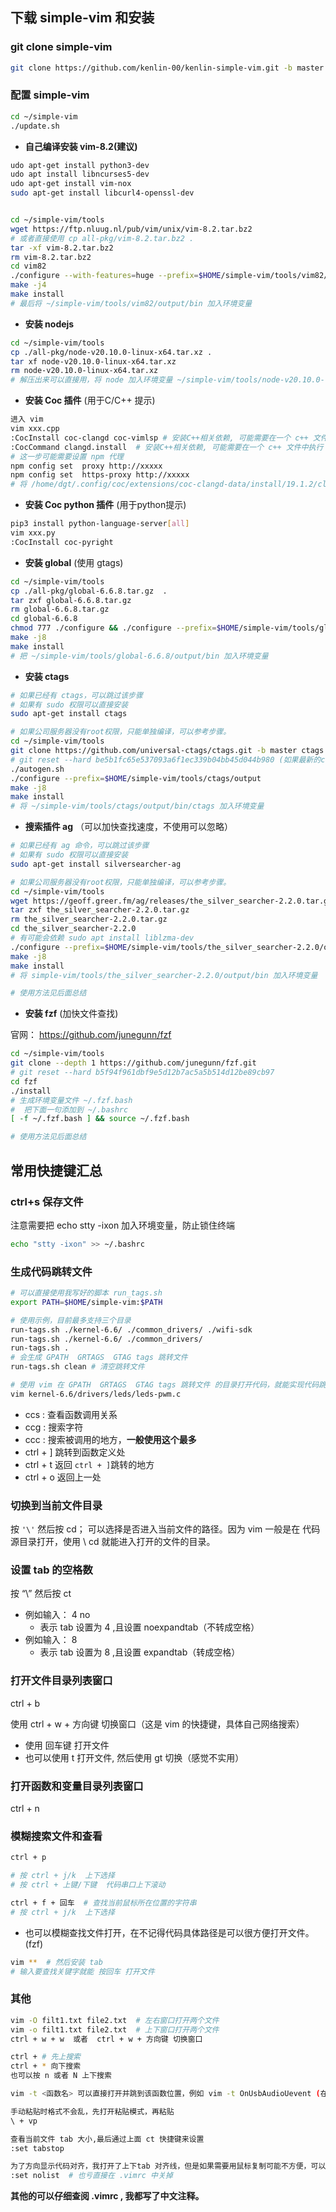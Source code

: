 

## 下载 simple-vim 和安装

### git clone simple-vim

```sh
git clone https://github.com/kenlin-00/kenlin-simple-vim.git -b master $HOME/simple-vim
```

###  配置 simple-vim

```sh
cd ~/simple-vim
./update.sh
```

- **自己编译安装 vim-8.2(建议)**

```sh
udo apt-get install python3-dev
udo apt install libncurses5-dev
udo apt-get install vim-nox
sudo apt-get install libcurl4-openssl-dev


cd ~/simple-vim/tools
wget https://ftp.nluug.nl/pub/vim/unix/vim-8.2.tar.bz2
# 或者直接使用 cp all-pkg/vim-8.2.tar.bz2 .
tar -xf vim-8.2.tar.bz2
rm vim-8.2.tar.bz2
cd vim82
./configure --with-features=huge --prefix=$HOME/simple-vim/tools/vim82/output/ --enable-gui=gtk3 --with-tlib=ncursesw --enable-pythoninterp=yes  --enable-python3interp=yes
make -j4
make install
# 最后将 ~/simple-vim/tools/vim82/output/bin 加入环境变量
```

- **安装 nodejs**

```sh
cd ~/simple-vim/tools
cp ./all-pkg/node-v20.10.0-linux-x64.tar.xz .
tar xf node-v20.10.0-linux-x64.tar.xz
rm node-v20.10.0-linux-x64.tar.xz
# 解压出来可以直接用，将 node 加入环境变量 ~/simple-vim/tools/node-v20.10.0-linux-x64/bin
```

- **安装 Coc 插件** (用于C/C++ 提示)

```sh
进入 vim
vim xxx.cpp
:CocInstall coc-clangd coc-vimlsp # 安装C++相关依赖, 可能需要在一个 c++ 文件中执行
:CocCommand clangd.install  # 安装C++相关依赖, 可能需要在一个 c++ 文件中执行
# 这一步可能需要设置 npm 代理
npm config set  proxy http://xxxxx
npm config set  https-proxy http://xxxxx
# 将 /home/dgt/.config/coc/extensions/coc-clangd-data/install/19.1.2/clangd_19.1.2/bin 加入环境变量
```

- **安装 Coc python 插件** (用于python提示)

```sh
pip3 install python-language-server[all]
vim xxx.py
:CocInstall coc-pyright
```

- **安装 global** (使用 gtags)

```sh
cd ~/simple-vim/tools
cp ./all-pkg/global-6.6.8.tar.gz  .
tar zxf global-6.6.8.tar.gz
rm global-6.6.8.tar.gz
cd global-6.6.8
chmod 777 ./configure && ./configure --prefix=$HOME/simple-vim/tools/global-6.6.8/output
make -j8
make install
# 把 ~/simple-vim/tools/global-6.6.8/output/bin 加入环境变量
```

- **安装 ctags**

```sh
# 如果已经有 ctags，可以跳过该步骤
# 如果有 sudo 权限可以直接安装
sudo apt-get install ctags

# 如果公司服务器没有root权限，只能单独编译，可以参考步骤。
cd ~/simple-vim/tools
git clone https://github.com/universal-ctags/ctags.git -b master ctags
# git reset --hard be5b1fc65e537093a6f1ec339b04bb45d044b980 (如果最新的code无法编译可以尝试回退，否则忽略)
./autogen.sh
./configure --prefix=$HOME/simple-vim/tools/ctags/output
make -j8
make install
# 将 ~/simple-vim/tools/ctags/output/bin/ctags 加入环境变量
```

- **搜索插件 ag** （可以加快查找速度，不使用可以忽略）

```sh
# 如果已经有 ag 命令，可以跳过该步骤
# 如果有 sudo 权限可以直接安装
sudo apt-get install silversearcher-ag

# 如果公司服务器没有root权限，只能单独编译，可以参考步骤。
cd ~/simple-vim/tools
wget https://geoff.greer.fm/ag/releases/the_silver_searcher-2.2.0.tar.gz
tar zxf the_silver_searcher-2.2.0.tar.gz
rm the_silver_searcher-2.2.0.tar.gz
cd the_silver_searcher-2.2.0
# 有可能会依赖 sudo apt install liblzma-dev
./configure --prefix=$HOME/simple-vim/tools/the_silver_searcher-2.2.0/output
make -j8
make install
# 将 simple-vim/tools/the_silver_searcher-2.2.0/output/bin 加入环境变量

# 使用方法见后面总结
```

- **安装 fzf** (加快文件查找)

官网： https://github.com/junegunn/fzf

```sh
cd ~/simple-vim/tools
git clone --depth 1 https://github.com/junegunn/fzf.git
# git reset --hard b5f94f961dbf9e5d12b7ac5a5b514d12be89cb97
cd fzf
./install
# 生成环境变量文件 ~/.fzf.bash
#  把下面一句添加到 ~/.bashrc
[ -f ~/.fzf.bash ] && source ~/.fzf.bash

# 使用方法见后面总结
```

## 常用快捷键汇总

### ctrl+s 保存文件

注意需要把 echo stty -ixon 加入环境变量，防止锁住终端

```sh
echo "stty -ixon" >> ~/.bashrc
```

### 生成代码跳转文件

```sh
# 可以直接使用我写好的脚本 run_tags.sh
export PATH=$HOME/simple-vim:$PATH

# 使用示例，目前最多支持三个目录
run-tags.sh ./kernel-6.6/ ./common_drivers/ ./wifi-sdk
run-tags.sh ./kernel-6.6/ ./common_drivers/
run-tags.sh .
# 会生成 GPATH  GRTAGS  GTAG tags 跳转文件
run-tags.sh clean # 清空跳转文件

# 使用 vim 在 GPATH  GRTAGS  GTAG tags 跳转文件 的目录打开代码，就能实现代码跳转
vim kernel-6.6/drivers/leds/leds-pwm.c
```

- ccs : 查看函数调用关系
- ccg : 搜索字符
- ccc : 搜索被调用的地方，**一般使用这个最多**
- ctrl + ] 跳转到函数定义处
- ctrl + t 返回 `ctrl + ]`跳转的地方
- ctrl + o 返回上一处


### 切换到当前文件目录

按 `'\'` 然后按 cd； 可以选择是否进入当前文件的路径。因为 vim 一般是在 代码源目录打开，使用 \ cd 就能进入打开的文件的目录。

### 设置 tab 的空格数

按 “\” 然后按 ct

- 例如输入： 4 no
	- 表示 tab 设置为 4 ,且设置 noexpandtab（不转成空格）
- 例如输入： 8
	- 表示 tab 设置为 8 ,且设置 expandtab（转成空格）


### 打开文件目录列表窗口

ctrl + b

使用 ctrl + w + 方向键 切换窗口（这是 vim 的快捷键，具体自己网络搜索）

- 使用 回车键 打开文件
- 也可以使用 t 打开文件, 然后使用 gt 切换（感觉不实用）

### 打开函数和变量目录列表窗口

ctrl + n

### 模糊搜索文件和查看

```sh
ctrl + p

# 按 ctrl + j/k  上下选择
# 按 ctrl + 上键/下键  代码串口上下滚动

ctrl + f + 回车  # 查找当前鼠标所在位置的字符串
# 按 ctrl + j/k  上下选择
```

- 也可以模糊查找文件打开，在不记得代码具体路径是可以很方便打开文件。 (fzf)

```sh
vim **  # 然后安装 tab
# 输入要查找关键字就能 按回车 打开文件
```

###  其他

```sh
vim -O filt1.txt file2.txt  # 左右窗口打开两个文件
vim -o filt1.txt file2.txt  # 上下窗口打开两个文件
ctrl + w + w  或者  ctrl + w + 方向键 切换窗口

ctrl + # 先上搜索
ctrl + * 向下搜索
也可以按 n 或者 N 上下搜索

vim -t <函数名> 可以直接打开并跳到该函数位置，例如 vim -t OnUsbAudioUevent (在 ctags 文件目录执行)

手动粘贴时格式不会乱，先打开粘贴模式，再粘贴
\ + vp

查看当前文件 tab 大小,最后通过上面 ct 快捷键来设置
:set tabstop

为了方向显示代码对齐，我打开了上下tab 对齐线，但是如果需要用鼠标复制可能不方便，可以使用如下方式隐藏
:set nolist  # 也亏直接在 .vimrc 中关掉
```

**其他的可以仔细查阅 .vimrc , 我都写了中文注释。**

